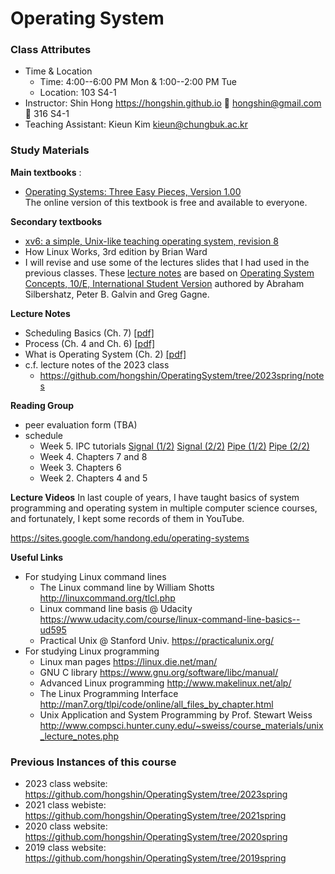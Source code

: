 # Operating System

### Class Attributes ###
* Time & Location
	- Time: 4:00--6:00 PM Mon & 1:00--2:00 PM Tue
	- Location: 103 S4-1
* Instructor: Shin Hong https://hongshin.github.io :e-mail: hongshin@gmail.com :door: 316 S4-1
* Teaching Assistant: Kieun Kim kieun@chungbuk.ac.kr

### Study Materials ###

**Main textbooks** :
* [Operating Systems: Three Easy Pieces, Version 1.00](http://pages.cs.wisc.edu/~remzi/OSTEP/)  
  The online version of this textbook is free and available to everyone.

**Secondary textbooks**
* [xv6: a simple, Unix-like teaching operating system, revision 8](https://pdos.csail.mit.edu/6.828/2014/xv6/book-rev8.pdf)
* How Linux Works, 3rd edition by Brian Ward 
* I will revise and use some of the lectures slides that I had used in the previous classes. These [lecture notes](https://github.com/hongshin/OperatingSystem/tree/2020spring) are based on [Operating System Concepts, 10/E, International Student Version](http://www.kyobobook.co.kr/product/detailViewEng.laf?ejkGb=ENG&mallGb=ENG&barcode=9781119586166) authored by Abraham Silbershatz, Peter B. Galvin and Greg Gagne. 

**Lecture Notes**
 - Scheduling Basics (Ch. 7) [\[pdf\]](note/ch7-scheduling.pdf)
 - Process (Ch. 4 and Ch. 6) [\[pdf\]](note/ch4+6-process.pdf)
 - What is Operating System (Ch. 2) [\[pdf\]](note/ch2-what+is+os.pdf)
 - c.f. lecture notes of the 2023 class
    * https://github.com/hongshin/OperatingSystem/tree/2023spring/notes

**Reading Group**
 * peer evaluation form (TBA)
 * schedule
    - Week 5. IPC tutorials [Signal (1/2)](https://youtu.be/ODixeqqD-Kc) [Signal (2/2)](https://youtu.be/SDGDTNo3cUs) [Pipe (1/2)](https://youtu.be/8v1f6S4JTY0) [Pipe (2/2)](https://youtu.be/Lj_eBZCiIEo)
    - Week 4. Chapters 7 and 8
    - Week 3. Chapters 6
    - Week 2. Chapters 4 and 5

**Lecture Videos**
In last couple of years, I have taught basics of system programming and operating system in multiple computer science courses, and fortunately, I kept some records of them in YouTube. 

https://sites.google.com/handong.edu/operating-systems


**Useful Links**
- For studying Linux command lines
  - The Linux command line by William Shotts http://linuxcommand.org/tlcl.php
  - Linux command line basis @ Udacity https://www.udacity.com/course/linux-command-line-basics--ud595
  - Practical Unix @ Stanford Univ. https://practicalunix.org/
- For studying Linux programming
  - Linux man pages https://linux.die.net/man/
  - GNU C library https://www.gnu.org/software/libc/manual/
  - Advanced Linux programming http://www.makelinux.net/alp/
  - The Linux Programming Interface http://man7.org/tlpi/code/online/all_files_by_chapter.html
  - Unix Application and System Programming by Prof. Stewart Weiss  http://www.compsci.hunter.cuny.edu/~sweiss/course_materials/unix_lecture_notes.php

### Previous Instances of this course ###
* 2023 class website: https://github.com/hongshin/OperatingSystem/tree/2023spring
* 2021 class webiste: https://github.com/hongshin/OperatingSystem/tree/2021spring
* 2020 class website: https://github.com/hongshin/OperatingSystem/tree/2020spring
* 2019 class website: https://github.com/hongshin/OperatingSystem/tree/2019spring
